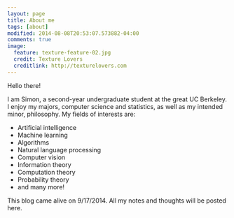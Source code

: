 ```yaml
---
layout: page
title: About me
tags: [about]
modified: 2014-08-08T20:53:07.573882-04:00
comments: true
image:
  feature: texture-feature-02.jpg
  credit: Texture Lovers
  creditlink: http://texturelovers.com
---
```


Hello there!

I am Simon, a second-year undergraduate student at the great UC Berkeley. I enjoy my majors, computer science and statistics, as well as my intended minor, philosophy. My fields of interests are:

+ Artificial intelligence
+ Machine learning
+ Algorithms
+ Natural language processing
+ Computer vision
+ Information theory
+ Computation theory
+ Probability theory
+ and many more!

This blog came alive on 9/17/2014. All my notes and thoughts will be posted here.